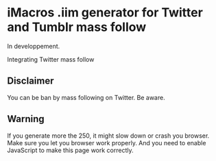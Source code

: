 # iMacros .iim generator for Twitter and Tumblr mass follow

In developpement.

Integrating Twitter mass follow


## Disclaimer

You can be ban by mass following on Twitter. Be aware.


## Warning

If you generate more the 250, it might slow down or crash you browser. Make sure you let you browser work properly. And you need to enable JavaScript to make this page work correctly.
